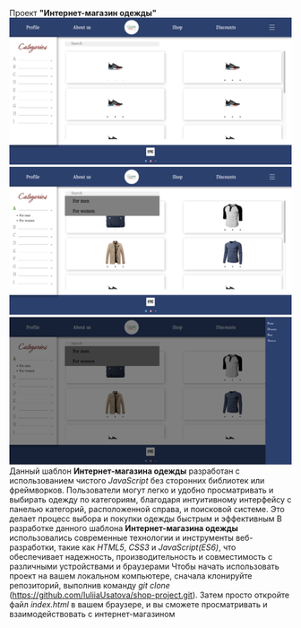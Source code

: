 Проект **"Интернет-магазин одежды"** ![Главная страница](./screenshots/main.png)![Выбор одежды по категориям](./screenshots/categories.png)![Бургер](./screenshots/burger.png)
Данный шаблон **Интернет-магазина одежды** разработан с использованием чистого *JavaScript* без сторонних библиотек или фреймворков. Пользователи могут легко и удобно просматривать и выбирать одежду по категориям, благодаря интуитивному интерфейсу с панелью категорий, расположенной справа, и поисковой системе. Это делает процесс выбора и покупки одежды быстрым и эффективным
В разработке данного шаблона **Интернет-магазина одежды** использовались современные технологии и инструменты веб-разработки, такие как *HTML5*, *CSS3* и *JavaScript(ES6)*, что обеспечивает надежность, производительность и совместимость с различными устройствами и браузерами
Чтобы начать использовать проект на вашем локальном компьютере, сначала клонируйте репозиторий, выполнив команду *git clone* (https://github.com/IuliiaUsatova/shop-project.git). Затем просто откройте файл *index.html* в вашем браузере, и вы сможете просматривать и взаимодействовать с интернет-магазином